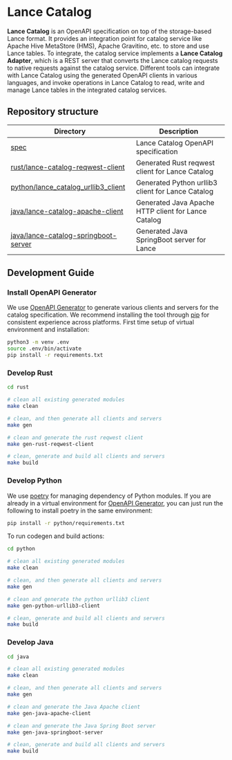 # Lance Catalog

**Lance Catalog** is an OpenAPI specification on top of the storage-based Lance format.
It provides an integration point for catalog service like Apache Hive MetaStore (HMS), Apache Gravitino, etc. 
to store and use Lance tables. To integrate, the catalog service implements a **Lance Catalog Adapter**, 
which is a REST server that converts the Lance catalog requests to native requests against the catalog service.
Different tools can integrate with Lance Catalog using the generated OpenAPI clients in various languages,
and invoke operations in Lance Catalog to read, write and manage Lance tables in the integrated catalog services.

## Repository structure

| Directory                                                                      | Description                                         |
|--------------------------------------------------------------------------------|-----------------------------------------------------|
| [spec](./spec)                                                                 | Lance Catalog OpenAPI specification                 |
| [rust/lance-catalog-reqwest-client](./rust/lance-catalog-reqwest-client)       | Generated Rust reqwest client for Lance Catalog     |
| [python/lance_catalog_urllib3_client](./python/lance_catalog_urllib3_client)   | Generated Python urllib3 client for Lance Catalog   |
| [java/lance-catalog-apache-client](./java/lance-catalog-apache-client)         | Generated Java Apache HTTP client for Lance Catalog |
| [java/lance-catalog-springboot-server](./java/lance-catalog-springboot-server) | Generated Java SpringBoot server for Lance          |

## Development Guide

### Install OpenAPI Generator

We use [OpenAPI Generator](https://github.com/OpenAPITools/openapi-generator) 
to generate various clients and servers for the catalog specification.
We recommend installing the tool through [pip](https://pypi.org/project/openapi-generator-cli/) 
for consistent experience across platforms.
First time setup of virtual environment and installation:

```bash
python3 -m venv .env
source .env/bin/activate
pip install -r requirements.txt
```

### Develop Rust

```bash
cd rust

# clean all existing generated modules
make clean

# clean, and then generate all clients and servers
make gen 

# clean and generate the rust reqwest client
make gen-rust-reqwest-client

# clean, generate and build all clients and servers
make build
```

### Develop Python

We use [poetry](https://python-poetry.org/) for managing dependency of Python modules.
If you are already in a virtual environment for [OpenAPI Generator](#install-openapi-generator),
you can just run the following to install poetry in the same environment:

```bash
pip install -r python/requirements.txt
```

To run codegen and build actions:

```bash
cd python

# clean all existing generated modules
make clean

# clean, and then generate all clients and servers
make gen 

# clean and generate the python urllib3 client
make gen-python-urllib3-client

# clean, generate and build all clients and servers
make build
```

### Develop Java

```bash
cd java

# clean all existing generated modules
make clean

# clean, and then generate all clients and servers
make gen 

# clean and generate the Java Apache client
make gen-java-apache-client

# clean and generate the Java Spring Boot server
make gen-java-springboot-server

# clean, generate and build all clients and servers
make build
```
